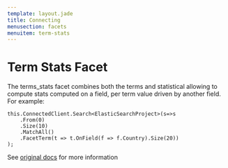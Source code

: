 ```yaml
---
template: layout.jade
title: Connecting
menusection: facets
menuitem: term-stats
---
```


# Term Stats Facet

The terms_stats facet combines both the terms and statistical allowing to compute stats computed on a field, per term value driven by another field. For example:


	this.ConnectedClient.Search<ElasticSearchProject>(s=>s
		.From(0)
		.Size(10)
		.MatchAll()
		.FacetTerm(t => t.OnField(f => f.Country).Size(20))
	);

See [original docs](http://www.elasticsearch.org/guide/en/elasticsearch/reference/current/search-facets-terms-stats-facet.html) for more information


